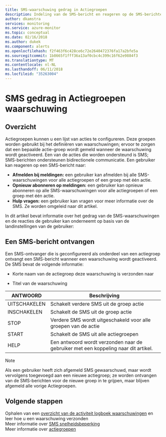 ```yaml
---
title: SMS-waarschuwing gedrag in Actiegroepen
description: Indeling van de SMS-bericht en reageren op de SMS-berichten afmelden, opnieuw abonneren ' of om hulp vragen.
author: dkamstra
services: monitoring
ms.service: azure-monitor
ms.topic: conceptual
ms.date: 02/16/2018
ms.author: dukek
ms.component: alerts
ms.openlocfilehash: f2f463f6c428ce6c72e2640472376fa17a2bfe5a
ms.sourcegitcommit: 1b8665f1fff36a13af0cbc4c399c16f62e9884f3
ms.translationtype: MT
ms.contentlocale: nl-NL
ms.lasthandoff: 06/11/2018
ms.locfileid: "35263004"
---
```

# <a name="sms-alert-behavior-in-action-groups"></a>SMS gedrag in Actiegroepen waarschuwing
## <a name="overview"></a>Overzicht ##
Actiegroepen kunnen u een lijst van acties te configureren. Deze groepen worden gebruikt bij het definiëren van waarschuwingen; ervoor te zorgen dat een bepaalde actie-groep wordt gemeld wanneer de waarschuwing wordt geactiveerd. Een van de acties die worden ondersteund is SMS; SMS-berichten ondersteunen bidirectionele communicatie. Een gebruiker kan reageren op een SMS-bericht naar:

- **Afmelden bij meldingen:** een gebruiker kan afmelden bij alle SMS-waarschuwingen voor alle actiegroepen of een groep met één actie.
- **Opnieuw abonneren op meldingen:** een gebruiker kan opnieuw abonneren op alle SMS-waarschuwingen voor alle actiegroepen of een groep met één actie.  
- **Hulp vragen:** een gebruiker kan vragen voor meer informatie over de SMS. Ze worden omgeleid naar dit artikel.

In dit artikel bevat informatie over het gedrag van de SMS-waarschuwingen en de reacties de gebruiker kan onderneemt op basis van de landinstellingen van de gebruiker:

## <a name="receiving-an-sms-alert"></a>Een SMS-bericht ontvangen
Een SMS-ontvanger die is geconfigureerd als onderdeel van een actiegroep ontvangt een SMS-bericht wanneer een waarschuwing wordt geactiveerd. De SMS bevat de volgende informatie:
* Korte naam van de actiegroep deze waarschuwing is verzonden naar
- Titel van de waarschuwing

| ANTWOORD | Beschrijving |
| ----- | ----------- |
| UITSCHAKELEN <Action Group Short name> | Schakelt verdere SMS uit de groep actie |
| INSCHAKELEN <Action Group Short name> | Schakelt de SMS uit de groep actie |
| STOP | Verdere SMS wordt uitgeschakeld voor alle groepen van de actie |
| START | Schakelt de SMS uit alle actiegroepen |
| HELP | Een antwoord wordt verzonden naar de gebruiker met een koppeling naar dit artikel. |

>[!NOTE]
>Als een gebruiker heeft zich afgemeld SMS gewaarschuwd, maar wordt vervolgens toegevoegd aan een nieuwe actiegroep; ze worden ontvangen van de SMS-berichten voor de nieuwe groep in te grijpen, maar blijven afgemeld alle vorige Actiegroepen.

## <a name="next-steps"></a>Volgende stappen
Ophalen van een [overzicht van de activiteit logboek waarschuwingen](monitoring-overview-alerts.md) en leer hoe u een waarschuwing verzonden  
Meer informatie over [SMS snelheidsbeperking](monitoring-alerts-rate-limiting.md)  
Meer informatie over [actiegroepen](monitoring-action-groups.md)
